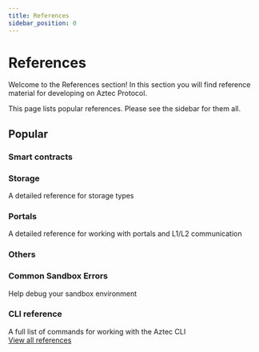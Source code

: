 ```yaml
---
title: References
sidebar_position: 0
---
```


# References

Welcome to the References section! In this section you will find reference material for developing on Aztec Protocol.

This page lists popular references. Please see the sidebar for them all.


## Popular 

### Smart contracts

<div className="card-container">

  <Card shadow='tl' link='/reference/developer_references/smart_contract_reference/storage/shared_state'>
    <CardHeader>
      <h3>Storage</h3>
    </CardHeader>
    <CardBody>
      A detailed reference for storage types
    </CardBody>
  </Card>

  <Card shadow='tl' link='/reference/developer_references/smart_contract_reference/portals/inbox'>
    <CardHeader>
      <h3>Portals</h3>
    </CardHeader>
    <CardBody>
      A detailed reference for working with portals and L1/L2 communication
    </CardBody>
  </Card>

</div>

### Others

<div className="card-container">

  <Card shadow='tl' link='/reference/developer_references/common_errors/sandbox-errors'>
    <CardHeader>
      <h3>Common Sandbox Errors</h3>
    </CardHeader>
    <CardBody>
      Help debug your sandbox environment
    </CardBody>
  </Card>

  <Card shadow='tl'  link='/reference/developer_references/sandbox_reference/cli_reference'>
    <CardHeader>
      <h3>CLI reference</h3>
    </CardHeader>
    <CardBody>
      A full list of commands for working with the Aztec CLI
    </CardBody>
  </Card>
</div>

<div className="view-all-link">
  <a href="/reference/developer_references/sandbox_reference/cheat_codes">View all references</a>
</div>
